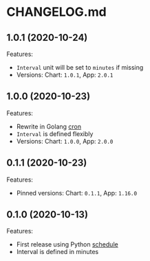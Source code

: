 # CHANGELOG.md

## 1.0.1 (2020-10-24)

Features:

  - `Interval` unit will be set to `minutes` if missing
  - Versions: Chart: `1.0.1`, App: `2.0.1`

## 1.0.0 (2020-10-23)

Features:

  - Rewrite in Golang [cron](https://godoc.org/github.com/robfig/cron)
  - `Interval` is defined flexibly
  - Versions: Chart: `1.0.0`, App: `2.0.0`

## 0.1.1 (2020-10-23)

Features:

  - Pinned versions: Chart: `0.1.1`, App: `1.16.0`

## 0.1.0 (2020-10-13)

Features:

  - First release using Python [schedule](https://pypi.org/project/schedule/)
  - Interval is defined in minutes